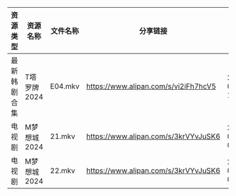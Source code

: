 | 资源类型   | 资源名称     | 文件名称    | 分享链接                                 | 更新时间                |
| ------ | -------- | ------- | ------------------------------------ | ------------------- |
| 最新韩剧合集 | T塔罗牌2024 | E04.mkv | https://www.alipan.com/s/vi2iFh7hcV5 | 2024-07-24 10:35:41 |
| 电视剧    | M梦想城2024 | 21.mkv  | https://www.alipan.com/s/3krVYvJuSK6 | 2024-07-24 00:06:22 |
| 电视剧    | M梦想城2024 | 22.mkv  | https://www.alipan.com/s/3krVYvJuSK6 | 2024-07-24 00:06:22 |
